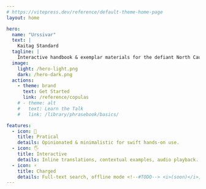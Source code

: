 ```yaml
---
# https://vitepress.dev/reference/default-theme-home-page
layout: home

hero:
  name: "Urssivar"
  text: |
    Kaitag Standard
  tagline: |
    Interactive handbook & exemplar materials for the defiant North Caucasian tongue
  image:
    light: /hero-light.png
    dark: /hero-dark.png
  actions:
    - theme: brand
      text: Get Started
      link: /reference/copulas
    # - theme: alt
    #   text: Learn the Talk
    #   link: /library/phrasebook/basics/

features:
  - icon: 🚀
    title: Pratical
    details: Opinionated & minimalistic for swift hands-on use.
  - icon: 🖐️
    title: Interactive
    details: Inline translations, contextual examples, audio playback.
  - icon: ⚡
    title: Charged
    details: Full-text search, offline mode <!--#TODO--> <i>(soon)</i>, shareable URLs.
---
```


<style>
.VPHero .VPImage {
  animation: floating 5s ease-in-out infinite;
}

@keyframes floating {
  50%  { translate: 0 -10px; }  
}
</style>
